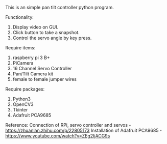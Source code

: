 This is an simple pan tilt controller python program.

Functionality:
  1. Display video on GUI.
  2. Click button to take a snapshot.
  3. Control the servo angle by key press.
  
Require items:
  1. raspberry pi 3 B+
  2. PiCamera
  3. 16 Channel Servo Controller
  4. Pan/Tilt Camera kit
  5. female to female jumper wires
  
Require packages:
  1. Python3
  2. OpenCV3
  3. Tkinter
  4. Adafruit PCA9685 

Reference:
Connection of RPi, servo controller and servos - https://zhuanlan.zhihu.com/p/22805173
Installation of Adafruit PCA9685 - https://www.youtube.com/watch?v=ZEg2IjACG9s
